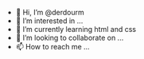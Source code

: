 - 👋 Hi, I’m @derdourm
- 👀 I’m interested in ...
- 🌱 I’m currently learning html and css 
- 💞️ I’m looking to collaborate on ...
- 📫 How to reach me ...

<!---
derdourm/derdourm is a ✨ special ✨ repository because its `README.md` (this file) appears on your GitHub profile.
You can click the Preview link to take a look at your changes.
--->

